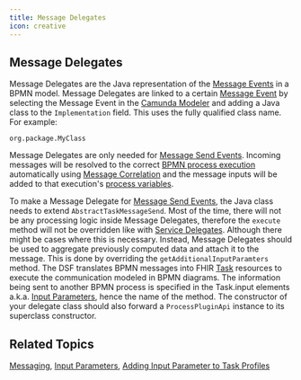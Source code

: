 ```yaml
---
title: Message Delegates
icon: creative
---
```


## Message Delegates

Message Delegates are the Java representation of the [Message Events](../bpmn/messaging.md) in a BPMN model. Message Delegates are linked to a certain [Message Event](../bpmn/messaging.md) by selecting the Message Event in the [Camunda Modeler](https://camunda.com/download/modeler/) and adding a Java class to the `Implementation` field. This uses the fully qualified class name. For example:
```
org.package.MyClass
```

Message Delegates are only needed for [Message Send Events](../bpmn/messaging.md). Incoming messages will be resolved to the correct [BPMN process execution](bpmn-process-execution.md) automatically using [Message Correlation](message-correlation.md) and the message inputs will be added to that execution's [process variables](bpmn-process-variables.md).

To make a Message Delegate for [Message Send Events](../bpmn/messaging.md), the Java class needs to extend `AbstractTaskMessageSend`. Most of the time, there will not be any processing logic inside Message Delegates, therefore the `execute` method will not be overridden like with [Service Delegates](../dsf/service-delegates.md). Although there might be cases where this is necessary. Instead, Message Delegates should be used to aggregate previously computed data and attach it to the message. This is done by overriding the `getAdditionalInputParamters` method. The DSF translates BPMN messages into FHIR [Task](../fhir/task.md) resources to execute the communication modeled in BPMN diagrams. The information being sent to another BPMN process is specified in the Task.input elements a.k.a. [Input Parameters](../fhir/task.md#task-input-parameters), hence the name of the method. The constructor of your delegate class should also forward a `ProcessPluginApi` instance to its superclass constructor.


## Related Topics
[Messaging](../bpmn/messaging.md), [Input Parameters](../fhir/task.md#task-input-parameters), [Adding Input Parameter to Task Profiles](../guides/adding-task-input-parameters-to-task-profiles.md)
